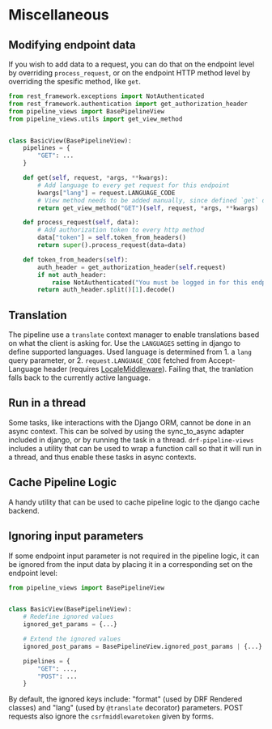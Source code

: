 # Miscellaneous

## Modifying endpoint data

If you wish to add data to a request, you can do that on the endpoint level by overriding
`process_request`, or on the endpoint HTTP method level by overriding the spesific method, like `get`.

```python
from rest_framework.exceptions import NotAuthenticated
from rest_framework.authentication import get_authorization_header
from pipeline_views import BasePipelineView
from pipeline_views.utils import get_view_method


class BasicView(BasePipelineView):
    pipelines = {
        "GET": ...
    }

    def get(self, request, *args, **kwargs):
        # Add language to every get request for this endpoint
        kwargs["lang"] = request.LANGUAGE_CODE
        # View method needs to be added manually, since defined `get` ourselves
        return get_view_method("GET")(self, request, *args, **kwargs)

    def process_request(self, data):
        # Add authorization token to every http method
        data["token"] = self.token_from_headers()
        return super().process_request(data=data)

    def token_from_headers(self):
        auth_header = get_authorization_header(self.request)
        if not auth_header:
            raise NotAuthenticated("You must be logged in for this endpoint.")
        return auth_header.split()[1].decode()
```

## Translation

The pipeline use a `translate` context manager to enable translations based on what the
client is asking for. Use the `LANGUAGES` setting in django to define supported languages.
Used language is determined from 1. a `lang` query parameter, or 2. `request.LANGUAGE_CODE` fetched from Accept-Language header
(requires [LocaleMiddleware](https://docs.djangoproject.com/en/3.1/ref/middleware/#django.middleware.locale.LocaleMiddleware)).
Failing that, the tranlation falls back to the currently active language.

## Run in a thread

Some tasks, like interactions with the Django ORM, cannot be done in an async context. This can be solved by using
the sync_to_async adapter included in django, or by running the task in a thread. `drf-pipeline-views` includes
a utility that can be used to wrap a function call so that it will run in a thread,
and thus enable these tasks in async contexts.

## Cache Pipeline Logic

A handy utility that can be used to cache pipeline logic to the django cache backend.

## Ignoring input parameters

If some endpoint input parameter is not required in the pipeline logic, it can be ignored
from the input data by placing it in a corresponding set on the endpoint level:

```python hl_lines="5 6 8 9"
from pipeline_views import BasePipelineView


class BasicView(BasePipelineView):
    # Redefine ignored values
    ignored_get_params = {...}

    # Extend the ignored values
    ignored_post_params = BasePipelineView.ignored_post_params | {...}

    pipelines = {
        "GET": ...,
        "POST": ...
    }
```

By default, the ignored keys include: "format" (used by DRF Rendered classes)
and "lang" (used by `@translate` decorator) parameters. POST requests also ignore the
`csrfmiddlewaretoken` given by forms.

